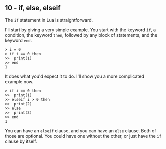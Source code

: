 ## 10 - if, else, elseif

<!-- 10.1 if, else, elseif -->

The `if` statement in Lua is straightforward.

I'll start by giving a very simple example.
You start with the keyword `if`, a condition,
the keyword `then`, followed by any block of statements, and
the keyword `end`.

    > i = 0
    > if i == 0 then
    >>  print(1)
    >> end
    1

It does what you'd expect it to do.
I'll show you a more complicated example now.

    > if i == 0 then
    >>  print(1)
    >> elseif i > 0 then
    >>  print(2)
    >> else
    >>  print(3)
    >> end
    1

You can have an `elseif` clause, and you can have an `else` clause.
Both of those are optional.
You could have one without the other, or just have the `if` clause
by itself.
